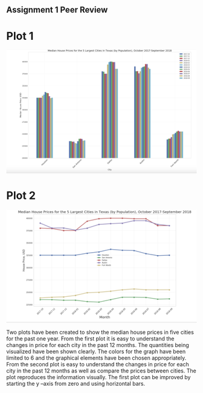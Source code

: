 ## Assignment 1 Peer Review

# Plot 1

![Create test.csv](HW-9-1.png)

# Plot 2

![Create test.csv](HW-9-2.png)

Two plots have been created to show the median house prices in five cities for the past one year. From the first plot it is easy to 
understand the changes in price for each city in the past 12 months. The quantities being visualized have been shown clearly. The colors
for the graph have been limited to 6 and the graphical elements have been chosen appropriately. From the second plot is easy to understand 
the changes in price for each city in the past 12 months as well as compare the prices between cities. The plot reproduces the information
visually. The first plot can be improved by starting the y –axis from zero and using horizontal bars.  

